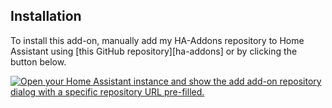 
## Installation

To install this add-on, manually add my HA-Addons repository to Home Assistant
using [this GitHub repository][ha-addons] or by clicking the button below.

[![Open your Home Assistant instance and show the add add-on repository dialog with a specific repository URL pre-filled.](https://my.home-assistant.io/badges/supervisor_add_addon_repository.svg)](https://my.home-assistant.io/redirect/supervisor_add_addon_repository/?repository_url=https%3A%2F%2Fgithub.com%2Fswissky%2Fimport-addon)